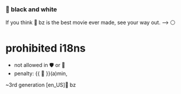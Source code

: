 ### 👻 black and white
If you think 🔫 bz is the best movie ever made, see your way out. --> ⚪ 

# prohibited i18ns
* not allowed in 🛡️ or 💬 
* penalty: {{ 🦛 }}(a)min, 

~3rd generation [en_US]🔫 bz